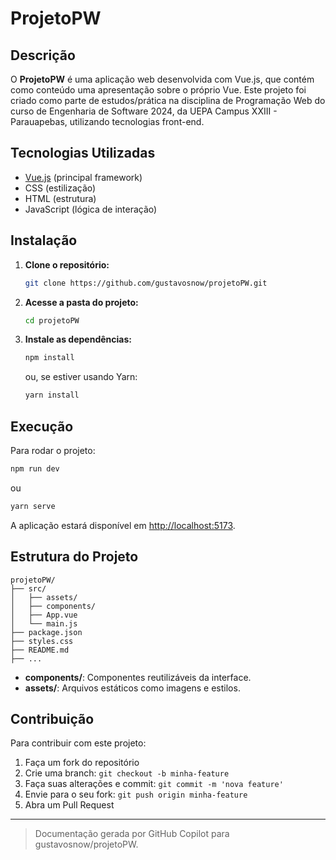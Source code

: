 # ProjetoPW

## Descrição

O **ProjetoPW** é uma aplicação web desenvolvida com Vue.js, que contém como conteúdo uma apresentação sobre o próprio Vue. Este projeto foi criado como parte de estudos/prática na disciplina de Programação Web do curso de Engenharia de Software 2024, da UEPA Campus XXIII - Parauapebas, utilizando tecnologias front-end.

## Tecnologias Utilizadas

- [Vue.js](https://vuejs.org/) (principal framework)
- CSS (estilização)
- HTML (estrutura)
- JavaScript (lógica de interação)

## Instalação

1. **Clone o repositório:**
   ```bash
   git clone https://github.com/gustavosnow/projetoPW.git
   ```

2. **Acesse a pasta do projeto:**
   ```bash
   cd projetoPW
   ```

3. **Instale as dependências:**
   ```bash
   npm install
   ```
   ou, se estiver usando Yarn:
   ```bash
   yarn install
   ```

## Execução

Para rodar o projeto:

```bash
npm run dev
```
ou
```bash
yarn serve
```

A aplicação estará disponível em [http://localhost:5173](http://localhost:5173).

## Estrutura do Projeto

```
projetoPW/
├── src/
│   ├── assets/
│   ├── components/
│   ├── App.vue
│   └── main.js
├── package.json
├── styles.css
├── README.md
├── ...
```

- **components/**: Componentes reutilizáveis da interface.
- **assets/**: Arquivos estáticos como imagens e estilos.

## Contribuição

Para contribuir com este projeto:

1. Faça um fork do repositório
2. Crie uma branch: `git checkout -b minha-feature`
3. Faça suas alterações e commit: `git commit -m 'nova feature'`
4. Envie para o seu fork: `git push origin minha-feature`
5. Abra um Pull Request

---

> Documentação gerada por GitHub Copilot para gustavosnow/projetoPW.